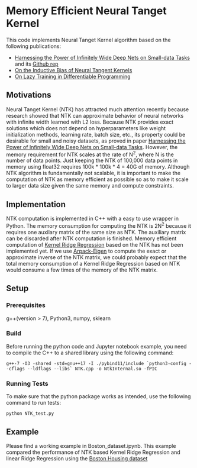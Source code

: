 # Memory Efficient Neural Tanget Kernel
This code implements Neural Tanget Kernel algorithm based on the following publications:
* [Harnessing the Power of Infinitely Wide Deep Nets on Small-data Tasks](https://arxiv.org/abs/1910.01663) and its [Github rep](https://github.com/LeoYu/neural-tangent-kernel-UCI)
* [On the Inductive Bias of Neural Tangent Kernels](https://arxiv.org/abs/1905.12173)
* [On Lazy Training in Differentiable Programming](https://arxiv.org/abs/1812.07956)
## Motivations
Neural Tanget Kernel (NTK) has attracted much attention recently because research showed that NTK can approximate behavior of neural networks with infinite width learned with L2 loss. Because NTK provides exact solutions which does not depend on hyperparameters like weight initialization methods, learning rate, batch size, etc., its property could be desirable for small and noisy datasets, as proved in paper [Harnessing the Power of Infinitely Wide Deep Nets on Small-data Tasks](https://arxiv.org/abs/1910.01663). However, the memory requirement for NTK scales at the rate of N<sup>2</sup>, where N is the number of data points. Just keeping the NTK of 100,000 data points in memory using float32 requires 100k * 100k * 4 = 40G of memory. Although NTK algorithm is fundamentally not scalable, it is important to make the computation of NTK as memory efficient as possible so as to make it scale to larger data size given the same memory and compute constraints.
## Implementation
NTK computation is implemented in C++ with a easy to use wrapper in Python. The memory consumption for computing the NTK is 2N<sup>2</sup> because it requires one auxilary matrix of the same size as NTK. The auxiliary matrix can be discarded after NTK computation is finished. Memory efficient computation of [Kernel Ridge Regression](https://www.ics.uci.edu/~welling/classnotes/papers_class/Kernel-Ridge.pdf) based on the NTK has not been implemented yet. If we use [Arpack-Eigen](https://github.com/yixuan/arpack-eigen) to compute the exact or approximate inverse of the NTK matrix, we could probably expect that the total memory consumption of a Kernel Ridge Regression based on NTK would consume a few times of the memory of the NTK matrix.
## Setup
### Prerequisites
g++(version > 7), Python3, numpy, sklearn
### Build
Before running the python code and Jupyter notebook example, you need to compile the C++ to a shared library using the following command:
```
g++-7 -O3 -shared -std=gnu++17 -I ./pybind11/include `python3-config --cflags --ldflags --libs` NTK.cpp -o NtkInternal.so -fPIC
```
### Running Tests
To make sure that the python package works as intended, use the following command to run tests:
```
python NTK_test.py
```
## Example
Please find a working example in Boston_dataset.ipynb. This example compared the performance of NTK based Kernel Ridge Regression and linear Ridge Regression using the [Boston Housing dataset](https://www.cs.toronto.edu/~delve/data/boston/bostonDetail.html)
